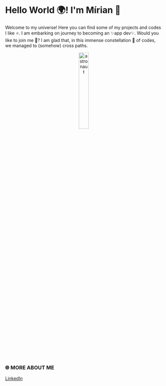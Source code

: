 # Hello World 🌍! I'm Mírian 💚

Welcome to my universe! Here you can find some of my projects and codes I like ⭐. I am embarking on journey to becoming an ✨app dev✨. Would you like to join me 🚀? I am glad that, in this immense constellation 🌌 of codes, we managed to (somehow) cross paths.

<p align="center">
  <img src="https://media.giphy.com/media/DwppxXGiaP5LMErFCC/giphy.gif" width="25%" height="25%" alt="astronaut"/>
</p>

### 🌐 MORE ABOUT ME 

<a href="https://www.linkedin.com/in/mirianfonkam/" target="_blank" >
  LinkedIn
</a>

<!-- star projects
**mirianfonkam/MirianFonkam** is a ✨ _special_ ✨ repository because its `README.md` (this file) appears on your GitHub profile.
https://media.giphy.com/media/XkHwQ0L0CC9VcUqB8m/giphy.gif

- 🔭 I’m currently working on ...
- 🌱 I’m currently learning ...
- 👯 I’m looking to collaborate on ...
- 🤔 I’m looking for help with ...
- 💬 Ask me about ...
- 📫 How to reach me: ...
- 😄 Pronouns: ...
- ⚡ Fun fact: ...
-->
